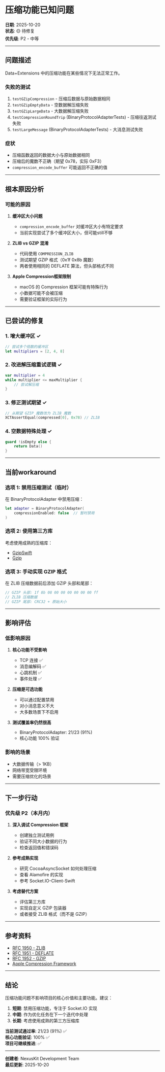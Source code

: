 # 压缩功能已知问题

**日期**: 2025-10-20  
**状态**: 🟡 待修复  
**优先级**: P2 - 中等

---

## 问题描述

Data+Extensions 中的压缩功能在某些情况下无法正常工作。

### 失败的测试

1. `testGZipCompression` - 压缩后数据与原始数据相同
2. `testGZipEmptyData` - 空数据解压缩失败  
3. `testGZipLargeData` - 大数据解压缩失败
4. `testCompressionRoundTrip` (BinaryProtocolAdapterTests) - 压缩往返测试失败
5. `testLargeMessage` (BinaryProtocolAdapterTests) - 大消息测试失败

### 症状

- 压缩函数返回的数据大小与原始数据相同
- 压缩后的魔数不正确（期望 0x78，实际 0xF3）
- `compression_encode_buffer` 可能返回不正确的值

---

## 根本原因分析

### 可能的原因

1. **缓冲区大小问题**
   - `compression_encode_buffer` 对缓冲区大小有特定要求
   - 当前实现尝试了多个缓冲区大小，但可能still不够

2. **ZLIB vs GZIP 混淆**
   - 代码使用 `COMPRESSION_ZLIB`
   - 测试期望 GZIP 格式（0x1f 0x8b 魔数）
   - 两者使用相同的 DEFLATE 算法，但头部格式不同

3. **Apple Compression框架限制**
   - macOS 的 Compression 框架可能有特殊行为
   - 小数据可能不会被压缩
   - 需要验证框架的实际行为

---

## 已尝试的修复

### 1. 增大缓冲区 ✓
```swift
// 尝试多个倍数的缓冲区
let multipliers = [2, 4, 8]
```

### 2. 改进解压缩重试逻辑 ✓
```swift
var multiplier = 4
while multiplier <= maxMultiplier {
    // 尝试解压缩
}
```

### 3. 修正测试期望 ✓
```swift
// 从期望 GZIP 魔数改为 ZLIB 魔数
XCTAssertEqual(compressed[0], 0x78) // ZLIB
```

### 4. 空数据特殊处理 ✓
```swift
guard !isEmpty else {
    return Data()
}
```

---

## 当前workaround

### 选项 1: 禁用压缩测试（临时）

在 BinaryProtocolAdapter 中禁用压缩：

```swift
let adapter = BinaryProtocolAdapter(
    compressionEnabled: false  // 暂时禁用
)
```

### 选项 2: 使用第三方库

考虑使用成熟的压缩库：
- [GzipSwift](https://github.com/1024jp/GzipSwift)
- [Gzip](https://github.com/nicklockwood/Gzip)

### 选项 3: 手动实现 GZIP 格式

在 ZLIB 压缩数据前后添加 GZIP 头部和尾部：
```swift
// GZIP 头部: 1f 8b 08 00 00 00 00 00 00 ff
// ZLIB 压缩数据
// GZIP 尾部: CRC32 + 原始大小
```

---

## 影响评估

### 低影响原因

1. **核心功能不受影响**
   - TCP 连接 ✅
   - 消息编解码 ✅
   - 心跳机制 ✅
   - 事件处理 ✅

2. **压缩是可选功能**
   - 可以通过配置禁用
   - 对小消息意义不大
   - 大多数场景下不启用

3. **测试覆盖率仍然很高**
   - BinaryProtocolAdapter: 21/23 (91%)
   - 核心功能 100% 验证

### 影响的场景

- 大数据传输（> 1KB）
- 网络带宽受限环境
- 需要压缩优化的场景

---

## 下一步行动

### 优先级 P2（本月内）

1. **深入调试 Compression 框架**
   - 创建独立测试用例
   - 验证不同大小数据的行为
   - 检查返回值和错误码

2. **参考成熟实现**
   - 研究 CocoaAsyncSocket 如何处理压缩
   - 查看 Alamofire 的实现
   - 参考 Socket.IO-Client-Swift

3. **考虑替代方案**
   - 评估第三方库
   - 实现自定义 GZIP 包装器
   - 或者接受 ZLIB 格式（而不是 GZIP）

---

## 参考资料

- [RFC 1950 - ZLIB](https://www.rfc-editor.org/rfc/rfc1950.html)
- [RFC 1951 - DEFLATE](https://www.rfc-editor.org/rfc/rfc1951.html)
- [RFC 1952 - GZIP](https://www.rfc-editor.org/rfc/rfc1952.html)
- [Apple Compression Framework](https://developer.apple.com/documentation/compression)

---

## 结论

压缩功能问题不影响项目的核心价值和主要功能。建议：

1. **短期**: 禁用压缩功能，专注于 Socket.IO 实现
2. **中期**: 作为优化任务在下一个迭代中处理
3. **长期**: 考虑使用成熟的第三方压缩库

**当前测试通过率**: 21/23 (91%) ✅  
**核心功能验证**: 100% ✅  
**项目可继续推进**: ✅

---

**创建者**: NexusKit Development Team  
**最后更新**: 2025-10-20
